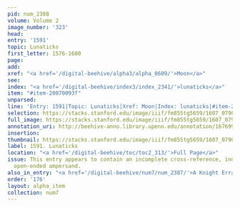 ```yaml
---
pid: num_2388
volume: Volume 2
image_number: '323'
head:
entry: '1591'
topic: Lunaticks
first_letter: 1576-1600
page:
add:
xref: "<a href='/digital-beehive/alpha3/alpha_0609/'>Moon</a>"
see:
index: "<a href='/digital-beehive/index3/index_2341/'>lunaticks</a>"
item: "#item-20070093f"
unparsed:
line: 'Entry: 1591|Topic: Lunaticks|Xref: Moon|Index: lunaticks|#item-20070093f'
selection: https://stacks.stanford.edu/image/iiif/fm855tg5659/1607_0790/355,567,2836,476/full/0/default.jpg
full_image: https://stacks.stanford.edu/image/iiif/fm855tg5659/1607_0790/full/full/0/default.jpg
annotation_uri: http://beehive-anno.library.upenn.edu/annotation/1676991479157
insertion:
thumbnail: https://stacks.stanford.edu/image/iiif/fm855tg5659/1607_0790/355,567,600,180/250,/0/default.jpg
label: 1591. Lunaticks
location: "<a href='/digital-beehive/toc/toc2_313/'>Full Page</a>"
issue: This entry appears to contain an incomplete cross-reference, indicated by the
  open-ended ampersand.
also_in_entry: "<a href='/digital-beehive/num7/num_2387/'>A Knight Errant</a>|<a href='/digital-beehive/num7/num_2389/'>Moth</a>"
order: '176'
layout: alpha_item
collection: num7
---
```

